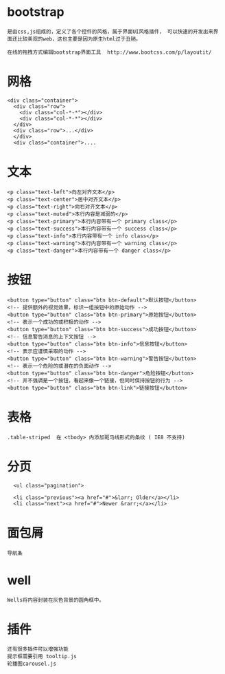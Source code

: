 # bootstrap

	是由css,js组成的，定义了各个控件的风格，属于界面UI风格插件， 可以快速的开发出来界面还比较美观的web，这也主要是因为原生html过于丑陋。

	在线的拖拽方式编辑bootstrap界面工具  http://www.bootcss.com/p/layoutit/


# 网格


	<div class="container">   
	  <div class="row">      
	    <div class="col-*-*"></div>      
	    <div class="col-*-*"></div>         
	  </div>   
	  <div class="row">...</div>
	  </div>
	  <div class="container">....


# 文本

	<p class="text-left">向左对齐文本</p>
	<p class="text-center">居中对齐文本</p>
	<p class="text-right">向右对齐文本</p>
	<p class="text-muted">本行内容是减弱的</p>
	<p class="text-primary">本行内容带有一个 primary class</p>
	<p class="text-success">本行内容带有一个 success class</p>
	<p class="text-info">本行内容带有一个 info class</p>
	<p class="text-warning">本行内容带有一个 warning class</p>
	<p class="text-danger">本行内容带有一个 danger class</p>


# 按钮

	<button type="button" class="btn btn-default">默认按钮</button>
	<!-- 提供额外的视觉效果，标识一组按钮中的原始动作 -->
	<button type="button" class="btn btn-primary">原始按钮</button>
	<!-- 表示一个成功的或积极的动作 -->
	<button type="button" class="btn btn-success">成功按钮</button>
	<!-- 信息警告消息的上下文按钮 -->
	<button type="button" class="btn btn-info">信息按钮</button>
	<!-- 表示应谨慎采取的动作 -->
	<button type="button" class="btn btn-warning">警告按钮</button>
	<!-- 表示一个危险的或潜在的负面动作 -->
	<button type="button" class="btn btn-danger">危险按钮</button>
	<!-- 并不强调是一个按钮，看起来像一个链接，但同时保持按钮的行为 -->
	<button type="button" class="btn btn-link">链接按钮</button>

# 表格

	.table-striped	在 <tbody> 内添加斑马线形式的条纹 ( IE8 不支持)
	

# 分页

	  <ul class="pagination">

	  <li class="previous"><a href="#">&larr; Older</a></li>
	  <li class="next"><a href="#">Newer &rarr;</a></li>

# 面包屑

	导航条

# well

	Wells将内容封装在灰色背景的圆角框中。


# 插件

	还有很多插件可以增强功能
	提示框需要引用 tooltip.js
	轮播图carousel.js





